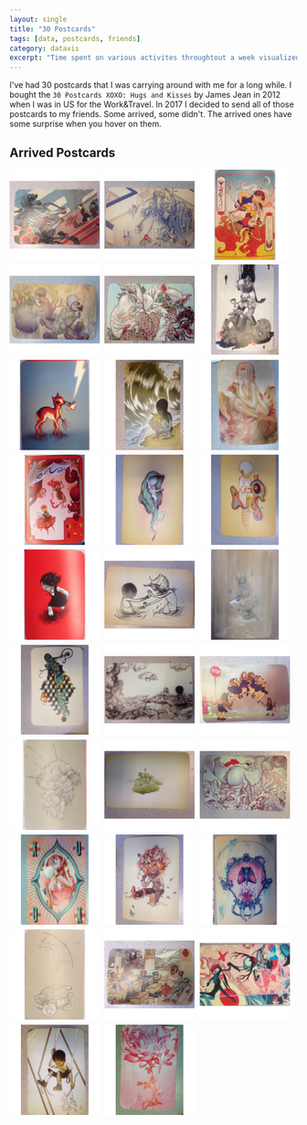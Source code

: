 ```yaml
---
layout: single
title: "30 Postcards"
tags: [data, postcards, friends]
category: datavis
excerpt: "Time spent on various activites throughtout a week visualized with a hierarchical pie chart"
---
```


I've had 30 postcards that I was carrying around with me for a long while. I bought the `30 Postcards XOXO: Hugs and Kisses` by James Jean in 2012 when I was in US for the Work&Travel. In 2017 I decided to send all of those postcards to my friends. Some arrived, some didn't. The arrived ones have some surprise when you hover on them.

<style>
img {
    image-orientation: from-image;
}
.card {
  position: relative;
  float: left;
  padding-bottom: 33%;
  width: 33%;
  text-align: center;
}
.card__front,
.card__back {
  position: absolute;
  top: 0;
  left: 0;
  width: 95%;
  height: 95%;
  overflow:hidden;
}

.card__front,
.card__back {
  -webkit-backface-visibility: hidden;
          backface-visibility: hidden;
  -webkit-transition: -webkit-transform 0.3s;
          transition: transform 0.3s;
}

.card__front {
}

.card__back {
  -webkit-transform: rotateY(-180deg);
          transform: rotateY(-180deg);
}
.card.effect__hover:hover .card__front {
  -webkit-transform: rotateY(-180deg);
          transform: rotateY(-180deg);
}

.card.effect__hover:hover .card__back {
  -webkit-transform: rotateY(0);
          transform: rotateY(0);
}
</style>
<div class="container">

<div class="section">
<h2 class="section__title">Arrived Postcards</h2>
  <div class="section__content clearfix">
  <div class="card effect__hover">
    <div class="card__front">
    <img src="/assets/images/30postcards/arda2.jpg"/>
    </div>
    <div class="card__back">
    <img src="/assets/images/30postcards/arda3.jpg"/>
    </div>
  </div>
  <div class="card effect__hover">
    <div class="card__front">
    <img src="/assets/images/30postcards/ayberk2.jpg"/>
    </div>
    <div class="card__back">
    <img src="/assets/images/30postcards/ayberk3.jpg"/>
    </div>
  </div>
  <div class="card effect__hover">
    <div class="card__front">
      <img src="/assets/images/30postcards/bahar2.jpg"/>
    </div>
    <div class="card__back">
      <img src="/assets/images/30postcards/bahar3.jpg"/>
    </div>
  </div>
  <div class="card effect__hover">
    <div class="card__front">
    <img src="/assets/images/30postcards/berkc2.jpg"/>
    </div>
    <div class="card__back">
    <img src="/assets/images/30postcards/berkc3.jpg"/>
    </div>
  </div>
  <div class="card effect__hover">
    <div class="card__front">
    <img src="/assets/images/30postcards/bkk2.jpg"/>
    </div>
    <div class="card__back">
    <img src="/assets/images/30postcards/bkk3.jpg"/>
    </div>
  </div>
  <div class="card effect__hover">
    <div class="card__front">
      <img src="/assets/images/30postcards/cem2.jpg"/>
    </div>
    <div class="card__back">
      <img src="/assets/images/30postcards/cem3.jpg"/>
    </div>
  </div>
  <div class="card effect__hover">
    <div class="card__front">
    <img src="/assets/images/30postcards/erena2.jpg"/>
    </div>
    <div class="card__back">
    <img src="/assets/images/30postcards/erena3.jpg"/>
    </div>
  </div>
  <div class="card effect__hover">
    <div class="card__front">
    <img src="/assets/images/30postcards/gulce2.jpg"/>
    </div>
    <div class="card__back">
    <img src="/assets/images/30postcards/gulce3.jpg"/>
    </div>
  </div>
    <div class="card effect__hover">
      <div class="card__front">
        <img src="/assets/images/30postcards/hakancancagri2.jpg"/>
      </div>
      <div class="card__back">
        <img src="/assets/images/30postcards/hakancancagri3.jpg"/>
      </div>
    </div>
    <div class="card effect__hover">
      <div class="card__front">
      <img src="/assets/images/30postcards/julia2.jpg"/>
      </div>
      <div class="card__back">
      <img src="/assets/images/30postcards/julia3.jpg"/>
      </div>
    </div>
    <div class="card effect__hover">
      <div class="card__front">
      <img src="/assets/images/30postcards/lena2.jpg"/>
      </div>
      <div class="card__back">
      <img src="/assets/images/30postcards/lena3.jpg"/>
      </div>
    </div>
    <div class="card effect__hover">
      <div class="card__front">
        <img src="/assets/images/30postcards/leyla2.jpg"/>
      </div>
      <div class="card__back">
        <img src="/assets/images/30postcards/leyla3.jpg"/>
      </div>
    </div>
    <div class="card effect__hover">
      <div class="card__front">
      <img src="/assets/images/30postcards/lotje2.jpg"/>
      </div>
      <div class="card__back">
      <img src="/assets/images/30postcards/lotje3.jpg"/>
      </div>
    </div>
    <div class="card effect__hover">
      <div class="card__front">
      <img src="/assets/images/30postcards/saniye2.jpg"/>
      </div>
      <div class="card__back">
      <img src="/assets/images/30postcards/saniye3.jpg"/>
      </div>
    </div>
    <div class="card effect__hover">
      <div class="card__front">
        <img src="/assets/images/30postcards/su2.jpg"/>
      </div>
      <div class="card__back">
        <img src="/assets/images/30postcards/su3.jpg"/>
      </div>
    </div>
    <div class="card effect__hover">
      <div class="card__front">
      <img src="/assets/images/30postcards/yagmurg2.jpg"/>
      </div>
      <div class="card__back">
      <img src="/assets/images/30postcards/yagmurg3.jpg"/>
      </div>
    </div>
    <div class="card effect__hover">
      <div class="card__front">
      <img src="/assets/images/30postcards/yusufcan2.jpg"/>
      </div>
      <div class="card__back">
      <img src="/assets/images/30postcards/yusufcan3.jpg"/>
      </div>
    </div>
    <div class="card effect__hover">
      <div class="card__front">
        <img src="/assets/images/30postcards/duygu2.jpg"/>
      </div>
      <div class="card__back">
        <img src="/assets/images/30postcards/duygu3.jpg"/>
      </div>
    </div>
    <div class="card effect__hover">
      <div class="card__front">
      <img src="/assets/images/30postcards/enrico2.jpg"/>
      </div>
      <div class="card__back">
      <img src="/assets/images/30postcards/enrico3.jpg"/>
      </div>
    </div>
    <div class="card effect__hover">
      <div class="card__front">
        <img src="/assets/images/30postcards/yagmurd2.jpg"/>
      </div>
      <div class="card__back">
        <img src="/assets/images/30postcards/yagmurd2.jpg"/>
      </div>
    </div>
    <div class="card effect__hover">
      <div class="card__front">
      <img src="/assets/images/30postcards/umut2.jpg"/>
      </div>
      <div class="card__back">
      <img src="/assets/images/30postcards/umut2.jpg"/>
      </div>
    </div>
    <div class="card effect__hover">
      <div class="card__front">
      <img src="/assets/images/30postcards/tuan2.jpg"/>
      </div>
      <div class="card__back">
      <img src="/assets/images/30postcards/tuan2.jpg"/>
      </div>
    </div>
    <div class="card effect__hover">
      <div class="card__front">
        <img src="/assets/images/30postcards/sezen2.jpg"/>
      </div>
      <div class="card__back">
        <img src="/assets/images/30postcards/sezen2.jpg"/>
      </div>
    </div>
    <div class="card effect__hover">
      <div class="card__front">
      <img src="/assets/images/30postcards/selin2.jpg"/>
      </div>
      <div class="card__back">
      <img src="/assets/images/30postcards/selin2.jpg"/>
      </div>
    </div>
    <div class="card effect__hover">
      <div class="card__front">
      <img src="/assets/images/30postcards/pascal2.jpg"/>
      </div>
      <div class="card__back">
      <img src="/assets/images/30postcards/pascal2.jpg"/>
      </div>
    </div>
    <div class="card effect__hover">
      <div class="card__front">
        <img src="/assets/images/30postcards/genco2.jpg"/>
      </div>
      <div class="card__back">
        <img src="/assets/images/30postcards/genco2.jpg"/>
      </div>
    </div>
    <div class="card effect__hover">
      <div class="card__front">
      <img src="/assets/images/30postcards/eren2.jpg"/>
      </div>
      <div class="card__back">
      <img src="/assets/images/30postcards/eren2.jpg"/>
      </div>
    </div>
    <div class="card effect__hover">
      <div class="card__front">
      <img src="/assets/images/30postcards/berkk2.jpg"/>
      </div>
      <div class="card__back">
      <img src="/assets/images/30postcards/berkk2.jpg"/>
      </div>
    </div>
    <div class="card effect__hover">
      <div class="card__front">
      <img src="/assets/images/30postcards/batuhan2.jpg"/>
      </div>
      <div class="card__back">
      <img src="/assets/images/30postcards/batuhan2.jpg"/>
      </div>
    </div>
  </div>
</div>
